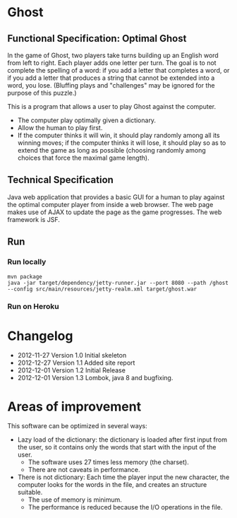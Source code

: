 # Ghost
## Functional Specification: Optimal Ghost
In the game of Ghost, two players take turns building up an English word from left to right. Each player adds one letter per turn. The goal is to not complete the spelling of a word: if you add a letter that completes a word, or if you add a letter that produces a string that cannot be extended into a word, you lose. (Bluffing plays and "challenges" may be ignored for the purpose of this puzzle.)

This is a program that allows a user to play Ghost against the computer.

* The computer play optimally given a dictionary. 
* Allow the human to play first. 
* If the computer thinks it will win, it should play randomly among all its winning moves; if the computer thinks it will lose, it should play so as to extend the game as long as possible (choosing randomly among choices that force the maximal game length).

## Technical Specification
Java web application that provides a basic GUI for a human to play against the optimal computer player from inside a web browser. The web page makes use of AJAX to update the page as the game progresses. The web framework is JSF.

## Run

### Run locally
```
mvn package
java -jar target/dependency/jetty-runner.jar --port 8080 --path /ghost --config src/main/resources/jetty-realm.xml target/ghost.war
```
### Run on Heroku


# Changelog
* 2012-11-27 Version 1.0 Initial skeleton
* 2012-12-27 Version 1.1 Added site report
* 2012-12-01 Version 1.2 Initial Release
* 2012-12-01 Version 1.3 Lombok, java 8 and bugfixing.

# Areas of improvement
This software can be optimized in several ways:
* Lazy load of the dictionary: the dictionary is loaded after first input from the user, so it contains only the words that start with the input of the user.
  * The software uses 27 times less memory (the charset).
  * There are not caveats in performance.
* There is not dictionary: Each time the player input the new character, the computer looks for the words in the file, and creates an structure suitable.
  * The use of memory is minimum.
  * The performance is reduced because the I/O operations in the file.


